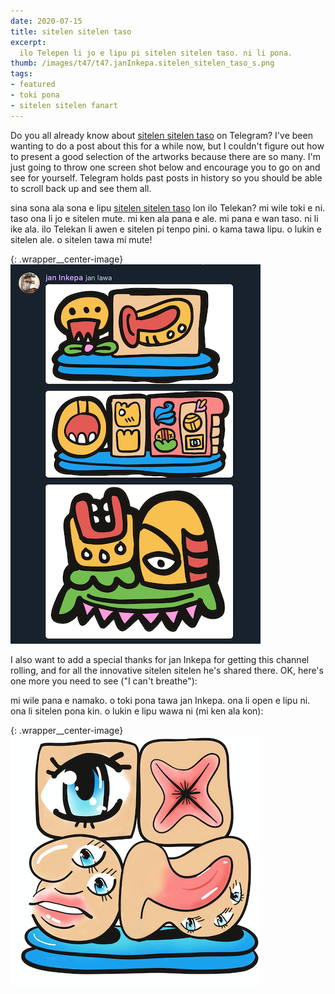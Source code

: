```yaml
---
date: 2020-07-15
title: sitelen sitelen taso
excerpt:
  ilo Telepen li jo e lipu pi sitelen sitelen taso. ni li pona.
thumb: /images/t47/t47.janInkepa.sitelen_sitelen_taso_s.png
tags:
- featured
- toki pona
- sitelen sitelen fanart
---
```


Do you all already know about [sitelen sitelen taso](https://t.me/sitelensitelentaso) on Telegram? I've been wanting to do a post about this for a while now, but I couldn't figure out how to present a good selection of the artworks because there are so many. I'm just going to throw one screen shot below and encourage you to go on and see for yourself.  Telegram holds past posts in history so you should be able to scroll back up and see them all.

sina sona ala sona e lipu [sitelen sitelen taso](https://t.me/sitelensitelentaso) lon ilo Telekan? mi wile toki e ni. taso ona li jo e sitelen mute. mi ken ala pana e ale. mi pana e wan taso. ni li ike ala. ilo Telekan li awen e sitelen pi tenpo pini. o kama tawa lipu. o lukin e sitelen ale. o sitelen tawa mi mute!

{: .wrapper__center-image}
![mi toki ala kon](/images/t47/t47.janInkepa.sitelen_sitelen_taso_l.png)

I also want to add a special thanks for jan Inkepa for getting this channel rolling, and for all the innovative sitelen sitelen he's shared there. OK, here's one more you need to see ("I can't breathe"):

mi wile pana e namako. o toki pona tawa jan Inkepa. ona li open e lipu ni. ona li sitelen pona kin. o lukin e lipu wawa ni (mi ken ala kon):

{: .wrapper__center-image}
![mi ken ala kon](/images/t47/t47.janInkepa.mi_ken_ala_kon_l.png)
